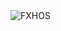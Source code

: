 <div align="justify">
<picture>
    <source media="(prefers-color-scheme: dark)" srcset="https://i.ibb.co/BHS81jXS/output-gif.gif">
    <source media="(prefers-color-scheme: light)" srcset="https://i.ibb.co/BHS81jXS/output-gif.gif">
    <img alt="FXHOS" src="https://i.ibb.co/BHS81jXS/output-gif.gif">
</picture>
</div>